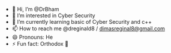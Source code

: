 - 👋 Hi, I’m @DrBham
- 👀 I’m interested in Cyber Security
- 🌱 I’m currently learning basic of Cyber Security and c++
- 📫 How to reach me @dreginald8 / dimasreginal8@gmail.com
- 😄 Pronouns: He
- ⚡ Fun fact: Orthodox 🥊

<!---
DrBham/DrBham is a ✨ special ✨ repository because its `README.md` (this file) appears on your GitHub profile.
You can click the Preview link to take a look at your changes.
--->
